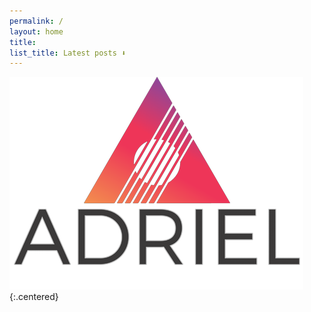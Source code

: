 ```yaml
---
permalink: /
layout: home
title:
list_title: Latest posts ⬇️
---
```


![placeholder](/assets/images/frontpage.png){:.centered}
